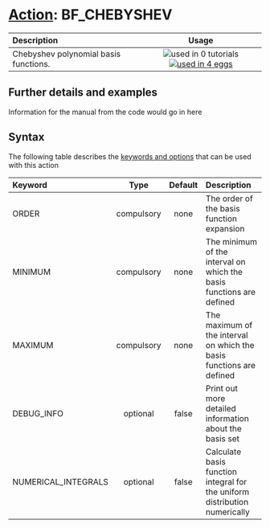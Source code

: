 # [Action](actions.md): BF_CHEBYSHEV

| Description    | Usage |
|:--------|:--------:|
| Chebyshev polynomial basis functions. | ![used in 0 tutorials](https://img.shields.io/badge/tutorials-0-red.svg)[![used in 4 eggs](https://img.shields.io/badge/nest-4-green.svg)](https://www.plumed-nest.org/browse.html?search=BF_CHEBYSHEV) | 

## Further details and examples 
Information for the manual from the code would go in here 
## Syntax 
The following table describes the [keywords and options](parsing.md) that can be used with this action 

| Keyword | Type | Default | Description |
|:-------|:----:|:-------:|:-----------|
| ORDER | compulsory | none | The order of the basis function expansion |
| MINIMUM | compulsory | none | The minimum of the interval on which the basis functions are defined |
| MAXIMUM | compulsory | none | The maximum of the interval on which the basis functions are defined |
| DEBUG_INFO | optional | false |  Print out more detailed information about the basis set |
| NUMERICAL_INTEGRALS | optional | false |  Calculate basis function integral for the uniform distribution numerically |
